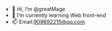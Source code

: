 - 👋 Hi, I’m @greatMage
- 🌱 I’m currently learning Web front-end
- 📫 Email:909692215@qq.com

<!---
greatMage/greatMage is a ✨ special ✨ repository because its `README.md` (this file) appears on your GitHub profile.
You can click the Preview link to take a look at your changes.
--->
